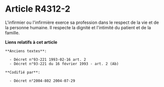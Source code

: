 # Article R4312-2

L'infirmier ou l'infirmière exerce sa profession dans le respect de la vie et de la personne humaine. Il respecte la dignité
et l'intimité du patient et de la famille.

**Liens relatifs à cet article**

	**Anciens textes**:

	  - Décret n°93-221 1993-02-16 art. 2
	  - Décret n°93-221 du 16 février 1993 - art. 2 (Ab)

	**Codifié par**:

	  - Décret n°2004-802 2004-07-29
